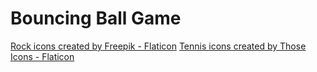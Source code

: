 # Bouncing Ball Game
 
<a href="https://www.flaticon.com/free-icons/rock" title="rock icons">Rock icons created by Freepik - Flaticon</a>
<a href="https://www.flaticon.com/free-icons/tennis" title="tennis icons">Tennis icons created by Those Icons - Flaticon</a>